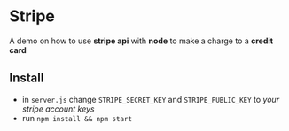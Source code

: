 # Stripe

A demo on how to use **stripe api** with **node** to make a charge to a **credit card**

## Install
- in `server.js` change `STRIPE_SECRET_KEY` and `STRIPE_PUBLIC_KEY` to *your stripe account keys*
- run `npm install && npm start`

